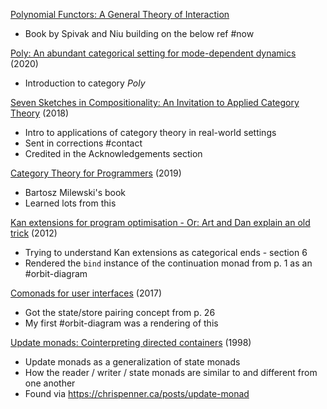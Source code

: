 [Polynomial Functors: A General Theory of Interaction](https://topos.site/poly-book.pdf)
* Book by Spivak and Niu building on the below ref #now

[Poly: An abundant categorical setting for mode-dependent dynamics](https://arxiv.org/abs/2005.01894) (2020)
* Introduction to category $Poly$

[Seven Sketches in Compositionality: An Invitation to Applied Category Theory](https://arxiv.org/abs/1803.05316) (2018)
* Intro to applications of category theory in real-world settings
* Sent in corrections #contact
* Credited in the Acknowledgements section

[Category Theory for Programmers](https://github.com/hmemcpy/milewski-ctfp-pdf) (2019)
* Bartosz Milewski's book
* Learned lots from this

[Kan extensions for program optimisation - Or: Art and Dan explain an old trick](https://www.cs.ox.ac.uk/ralf.hinze/Kan.pdf) (2012)
* Trying to understand Kan extensions as categorical ends - section 6
* Rendered the `bind` instance of the continuation monad from p. 1 as an #orbit-diagram

[Comonads for user interfaces](https://arthurxavierx.github.io/ComonadsForUIs.pdf) (2017)
* Got the state/store pairing concept from p. 26
* My first #orbit-diagram was a rendering of this

[Update monads: Cointerpreting directed containers](https://danel.ahman.ee/papers/types13postproc.pdf) (1998)
* Update monads as a generalization of state monads
* How the reader / writer / state monads are similar to and different from one another
* Found via https://chrispenner.ca/posts/update-monad
